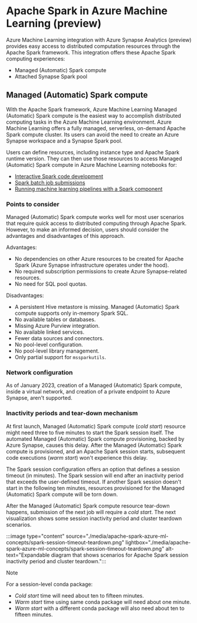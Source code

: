 
# Apache Spark in Azure Machine Learning (preview)

Azure Machine Learning integration with Azure Synapse Analytics (preview) provides easy access to distributed computation resources through the Apache Spark framework. This integration offers these Apache Spark computing experiences:

- Managed (Automatic) Spark compute
- Attached Synapse Spark pool

## Managed (Automatic) Spark compute

With the Apache Spark framework, Azure Machine Learning Managed (Automatic) Spark compute is the easiest way to accomplish distributed computing tasks in the Azure Machine Learning environment. Azure Machine Learning offers a fully managed, serverless, on-demand Apache Spark compute cluster. Its users can avoid the need to create an Azure Synapse workspace and a Synapse Spark pool.

Users can define resources, including instance type and Apache Spark runtime version. They can then use those resources to access Managed (Automatic) Spark compute in Azure Machine Learning notebooks for:

- [Interactive Spark code development](./interactive-data-wrangling-with-apache-spark-azure-ml.md)
- [Spark batch job submissions](./how-to-submit-spark-jobs.md)
- [Running machine learning pipelines with a Spark component](./how-to-submit-spark-jobs.md#spark-component-in-a-pipeline-job)

### Points to consider

Managed (Automatic) Spark compute works well for most user scenarios that require quick access to distributed computing through Apache Spark. However, to make an informed decision, users should consider the advantages and disadvantages of this approach.

Advantages:
  
- No dependencies on other Azure resources to be created for Apache Spark (Azure Synapse infrastructure operates under the hood).
- No required subscription permissions to create Azure Synapse-related resources.
- No need for SQL pool quotas.

Disadvantages:

- A persistent Hive metastore is missing. Managed (Automatic) Spark compute supports only in-memory Spark SQL.
- No available tables or databases.
- Missing Azure Purview integration.
- No available linked services.
- Fewer data sources and connectors.
- No pool-level configuration.
- No pool-level library management.
- Only partial support for `mssparkutils`.

### Network configuration

As of January 2023, creation of a Managed (Automatic) Spark compute, inside a virtual network, and creation of a private endpoint to Azure Synapse, aren't supported.

### Inactivity periods and tear-down mechanism

At first launch, Managed (Automatic) Spark compute (*cold start*) resource might need three to five minutes to start the Spark session itself. The automated Managed (Automatic) Spark compute provisioning, backed by Azure Synapse, causes this delay. After the Managed (Automatic) Spark compute is provisioned, and an Apache Spark session starts, subsequent code executions (*warm start*) won't experience this delay.

The Spark session configuration offers an option that defines a session timeout (in minutes). The Spark session will end after an inactivity period that exceeds the user-defined timeout. If another Spark session doesn't start in the following ten minutes, resources provisioned for the Managed (Automatic) Spark compute will be torn down.

After the Managed (Automatic) Spark compute resource tear-down happens, submission of the next job will require a *cold start*. The next visualization shows some session inactivity period and cluster teardown scenarios.

:::image type="content" source="./media/apache-spark-azure-ml-concepts/spark-session-timeout-teardown.png" lightbox="./media/apache-spark-azure-ml-concepts/spark-session-timeout-teardown.png" alt-text="Expandable diagram that shows scenarios for Apache Spark session inactivity period and cluster teardown.":::

> [!NOTE]
> For a session-level conda package:
> - *Cold start* time will need about ten to fifteen minutes.
> - *Warm start* time using same conda package will need about one minute.
> - *Warm start* with a different conda package will also need about ten to fifteen minutes.
